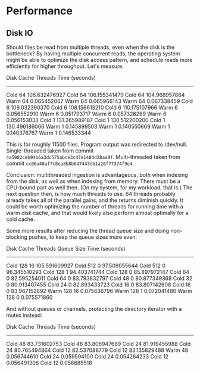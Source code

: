 # Performance

## Disk IO

Should files be read from multiple threads, even when the disk is the
bottleneck? By having multiple concurrent reads, the operating system might be
able to optimize the disk access pattern, and schedule reads more efficiently
for higher throughput. Let's measure.

Disk Cache  Threads  Time (seconds)
----------  -------  ---------------
Cold             64    106.632476927
Cold             64    106.155341479
Cold             64    104.968957864
Warm             64      0.065452067
Warm             64      0.065966143
Warm             64      0.067338459
Cold              6    109.032390370
Cold              6    108.156613210
Cold              6    110.175107966
Warm              6      0.056552910
Warm              6      0.051793717
Warm              6      0.057326269
Warm              6      0.056153033
Cold              1    131.265989187
Cold              1    130.512200200
Cold              1    130.496186066
Warm              1      0.145899503
Warm              1      0.140550669
Warm              1      0.140376767
Warm              1      0.146533344

This is for roughly 11500 files. Program output was redirected to /dev/null.
Single-threaded taken from commit `4a5982ceb94b6a3dc575abce3c47e148dd28aa9f`.
Multi-threaded taken from commit `cc06a48af7c8ea8b8b647443db1a26f77374f9e4`.

Conclusion: multithreaded ingestion is advantageous, both when indexing from the
disk, as well as when indexing from memory. There must be a CPU-bound part as
well then. (On my system, for my workload, that is.) The next question then, is
how much threads to use. 64 threads probably already takes all of the parallel
gains, and the returns diminish quickly. It could be worth optimizing the number
of threads for running time with a warm disk cache, and that would likely also
perform almost optimally for a cold cache.

Some more results after reducing the thread queue size and doing non-blocking
pushes, to keep the queue sizes more even:

Disk Cache  Threads  Queue Size  Time (seconds)
----------  -------  ----------  ---------------
Cold            128          16    105.591609927
Cold            512           0     97.509055644
Cold            512           0     96.345510293
Cold            128           1     94.403741744
Cold            128           0     85.897972147
Cold             64           0     82.595254011
Cold             64           0     83.793832797
Cold             48           0     80.877349368
Cold             32           0     80.913407455
Cold             24           0     82.893433723
Cold             16           0     83.807142608
Cold             16           0     83.967152892
Warm            128          16      0.075636796
Warm            128           1      0.072041480
Warm            128           0      0.075571860

And without queues or channels, protecting the directory iterator with a mutex
instead:

Disk Cache  Threads  Time (seconds)
----------  -------  ---------------
Cold             48     83.731602753
Cold             48     83.806947689
Cold             24     81.919455988
Cold             24     80.765494864
Cold             12     82.537088779
Cold             12     83.135829488
Warm             48      0.056744610
Cold             24      0.059594100
Cold             24      0.054264233
Cold             12      0.056491306
Cold             12      0.056685518
